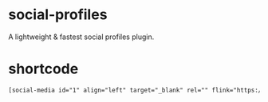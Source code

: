 # social-profiles
 A lightweight & fastest social profiles plugin.
 
 # shortcode
 
 ````html
 [social-media id="1" align="left" target="_blank" rel="" flink="https://facebook.com/" tlink="https://twitter.com" ilink="https://instagram.com" plink="https://pinterest.com" ylink="https://youtube.com" rlink="https://rss.com" background-color="#fff" color="#000" border-radius="3px" border="1px #444" font-size="50px" padding="6px" hf-background-color="#444" hf-color="#fff" hf-border-color="#000"]
````
